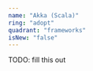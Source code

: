```yaml
---
name: "Akka (Scala)"
ring: "adopt"
quadrant: "frameworks"
isNew: "false"
---
```


TODO: fill this out
